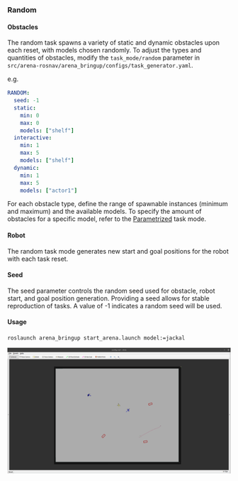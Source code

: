### Random

#### Obstacles

The random task spawns a variety of static and dynamic obstacles upon each reset, with models chosen randomly. To adjust the types and quantities of obstacles, modify the `task_mode/random` parameter in `src/arena-rosnav/arena_bringup/configs/task_generator.yaml`.

e.g.

```yaml
RANDOM:
  seed: -1
  static:
    min: 0
    max: 0
    models: ["shelf"]
  interactive:
    min: 1
    max: 5
    models: ["shelf"]
  dynamic:
    min: 1
    max: 5
    models: ["actor1"]
```

For each obstacle type, define the range of spawnable instances (minimum and maximum) and the available models. To specify the amount of obstacles for a specific model, refer to the [Parametrized](parametrized.md) task mode.

#### Robot

The random task mode generates new start and goal positions for the robot with each task reset.

#### Seed

The seed parameter controls the random seed used for obstacle, robot start, and goal position generation. Providing a seed allows for stable reproduction of tasks. A value of -1 indicates a random seed will be used.

#### Usage

```sh
roslaunch arena_bringup start_arena.launch model:=jackal
```

![Random](./gifs/random.gif)